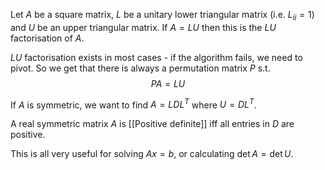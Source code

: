 Let $A$ be a square matrix, $L$ be a unitary lower triangular matrix (i.e. $L_{ii}=1$) and $U$ be an upper triangular matrix. If $A=LU$ then this is the $LU$ factorisation of $A$.

$LU$ factorisation exists in most cases - if the algorithm fails, we need to pivot. So we get that there is always a permutation matrix $P$ s.t.
$$PA=LU$$

If $A$ is symmetric, we want to find $A=LDL^T$ where $U=DL^T$. 

A real symmetric matrix $A$ is [[Positive definite]] iff all entries in $D$ are positive.

This is all very useful for solving $Ax=b$, or calculating $\det A=\det U$.